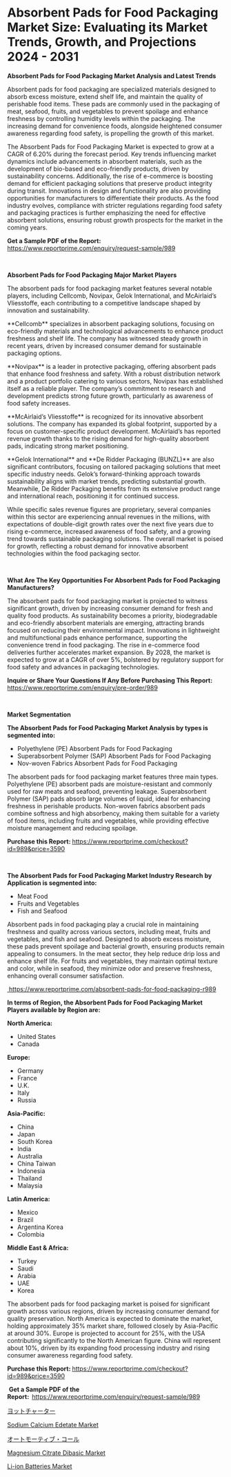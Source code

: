 <p><h1>Absorbent Pads for Food Packaging Market Size: Evaluating its Market Trends, Growth, and Projections 2024 - 2031</h1></p><p><strong>Absorbent Pads for Food Packaging Market Analysis and Latest Trends</strong></p>
<p><p>Absorbent pads for food packaging are specialized materials designed to absorb excess moisture, extend shelf life, and maintain the quality of perishable food items. These pads are commonly used in the packaging of meat, seafood, fruits, and vegetables to prevent spoilage and enhance freshness by controlling humidity levels within the packaging. The increasing demand for convenience foods, alongside heightened consumer awareness regarding food safety, is propelling the growth of this market.</p><p>The Absorbent Pads for Food Packaging Market is expected to grow at a CAGR of 6.20% during the forecast period. Key trends influencing market dynamics include advancements in absorbent materials, such as the development of bio-based and eco-friendly products, driven by sustainability concerns. Additionally, the rise of e-commerce is boosting demand for efficient packaging solutions that preserve product integrity during transit. Innovations in design and functionality are also providing opportunities for manufacturers to differentiate their products. As the food industry evolves, compliance with stricter regulations regarding food safety and packaging practices is further emphasizing the need for effective absorbent solutions, ensuring robust growth prospects for the market in the coming years.</p></p>
<p><strong>Get a Sample PDF of the Report:&nbsp;</strong> <a href="https://www.reportprime.com/enquiry/request-sample/989">https://www.reportprime.com/enquiry/request-sample/989</a></p>
<p>&nbsp;</p>
<p><strong>Absorbent Pads for Food Packaging Major Market Players</strong></p>
<p><p>The absorbent pads for food packaging market features several notable players, including Cellcomb, Novipax, Gelok International, and McAirlaid’s Vliesstoffe, each contributing to a competitive landscape shaped by innovation and sustainability.</p><p>**Cellcomb** specializes in absorbent packaging solutions, focusing on eco-friendly materials and technological advancements to enhance product freshness and shelf life. The company has witnessed steady growth in recent years, driven by increased consumer demand for sustainable packaging options.</p><p>**Novipax** is a leader in protective packaging, offering absorbent pads that enhance food freshness and safety. With a robust distribution network and a product portfolio catering to various sectors, Novipax has established itself as a reliable player. The company’s commitment to research and development predicts strong future growth, particularly as awareness of food safety increases.</p><p>**McAirlaid’s Vliesstoffe** is recognized for its innovative absorbent solutions. The company has expanded its global footprint, supported by a focus on customer-specific product development. McAirlaid’s has reported revenue growth thanks to the rising demand for high-quality absorbent pads, indicating strong market positioning.</p><p>**Gelok International** and **De Ridder Packaging (BUNZL)** are also significant contributors, focusing on tailored packaging solutions that meet specific industry needs. Gelok’s forward-thinking approach towards sustainability aligns with market trends, predicting substantial growth. Meanwhile, De Ridder Packaging benefits from its extensive product range and international reach, positioning it for continued success.</p><p>While specific sales revenue figures are proprietary, several companies within this sector are experiencing annual revenues in the millions, with expectations of double-digit growth rates over the next five years due to rising e-commerce, increased awareness of food safety, and a growing trend towards sustainable packaging solutions. The overall market is poised for growth, reflecting a robust demand for innovative absorbent technologies within the food packaging sector.</p></p>
<p>&nbsp;</p>
<p><strong>What Are The Key Opportunities For Absorbent Pads for Food Packaging Manufacturers?</strong></p>
<p><p>The absorbent pads for food packaging market is projected to witness significant growth, driven by increasing consumer demand for fresh and quality food products. As sustainability becomes a priority, biodegradable and eco-friendly absorbent materials are emerging, attracting brands focused on reducing their environmental impact. Innovations in lightweight and multifunctional pads enhance performance, supporting the convenience trend in food packaging. The rise in e-commerce food deliveries further accelerates market expansion. By 2028, the market is expected to grow at a CAGR of over 5%, bolstered by regulatory support for food safety and advances in packaging technologies.</p></p>
<p><strong>Inquire or Share Your Questions If Any Before Purchasing This Report:</strong> <a href="https://www.reportprime.com/enquiry/pre-order/989">https://www.reportprime.com/enquiry/pre-order/989</a></p>
<p>&nbsp;</p>
<p><strong>Market Segmentation</strong></p>
<p><strong>The Absorbent Pads for Food Packaging Market Analysis by types is segmented into:</strong></p>
<p><ul><li>Polyethylene (PE) Absorbent Pads for Food Packaging</li><li>Superabsorbent Polymer (SAP) Absorbent Pads for Food Packaging</li><li>Nov-woven Fabrics Absorbent Pads for Food Packaging</li></ul></p>
<p><p>The absorbent pads for food packaging market features three main types. Polyethylene (PE) absorbent pads are moisture-resistant and commonly used for raw meats and seafood, preventing leakage. Superabsorbent Polymer (SAP) pads absorb large volumes of liquid, ideal for enhancing freshness in perishable products. Non-woven fabrics absorbent pads combine softness and high absorbency, making them suitable for a variety of food items, including fruits and vegetables, while providing effective moisture management and reducing spoilage.</p></p>
<p><strong>Purchase this Report:&nbsp;</strong><a href="https://www.reportprime.com/checkout?id=989&price=3590">https://www.reportprime.com/checkout?id=989&price=3590</a></p>
<p>&nbsp;</p>
<p><strong>The Absorbent Pads for Food Packaging Market Industry Research by Application is segmented into:</strong></p>
<p><ul><li>Meat Food</li><li>Fruits and Vegetables</li><li>Fish and Seafood</li></ul></p>
<p><p>Absorbent pads in food packaging play a crucial role in maintaining freshness and quality across various sectors, including meat, fruits and vegetables, and fish and seafood. Designed to absorb excess moisture, these pads prevent spoilage and bacterial growth, ensuring products remain appealing to consumers. In the meat sector, they help reduce drip loss and enhance shelf life. For fruits and vegetables, they maintain optimal texture and color, while in seafood, they minimize odor and preserve freshness, enhancing overall consumer satisfaction.</p></p>
<p><a href="https://www.reportprime.com/absorbent-pads-for-food-packaging-r989">&nbsp;https://www.reportprime.com/absorbent-pads-for-food-packaging-r989</a></p>
<p><strong>In terms of Region, the Absorbent Pads for Food Packaging Market Players available by Region are:</strong></p>
<p>
    <p> <strong> North America: </strong>
        <ul>
            <li>United States</li>
            <li>Canada</li>
        </ul>
        </p> 
    <p> <strong> Europe: </strong>
        <ul>
            <li>Germany</li>
            <li>France</li>
            <li>U.K.</li>
            <li>Italy</li>
            <li>Russia</li>
        </ul>
        </p> 
    <p> <strong> Asia-Pacific: </strong>
        <ul>
            <li>China</li>
            <li>Japan</li>
            <li>South Korea</li>
            <li>India</li>
            <li>Australia</li>
            <li>China Taiwan</li>
            <li>Indonesia</li>
            <li>Thailand</li>
            <li>Malaysia</li>
        </ul>
        </p> 
    <p> <strong> Latin America: </strong>
        <ul>
            <li>Mexico</li>
            <li>Brazil</li>
            <li>Argentina Korea</li>
            <li>Colombia</li>
        </ul>
        </p> 
    <p> <strong> Middle East & Africa: </strong>
        <ul>
            <li>Turkey</li>
            <li>Saudi</li>
            <li>Arabia</li>
            <li>UAE</li>
            <li>Korea</li>
        </ul>
    </p>
    </p>
<p><p>The absorbent pads for food packaging market is poised for significant growth across various regions, driven by increasing consumer demand for quality preservation. North America is expected to dominate the market, holding approximately 35% market share, followed closely by Asia-Pacific at around 30%. Europe is projected to account for 25%, with the USA contributing significantly to the North American figure. China will represent about 10%, driven by its expanding food processing industry and rising consumer awareness regarding food safety.</p></p>
<p><strong>Purchase this Report: </strong><a href="https://www.reportprime.com/checkout?id=989&price=3590">https://www.reportprime.com/checkout?id=989&price=3590</a></p>
<p>&nbsp;<strong>Get a Sample PDF of the Report:&nbsp;&nbsp;</strong><a href="https://www.reportprime.com/enquiry/request-sample/989">https://www.reportprime.com/enquiry/request-sample/989</a></p>
<p><strong></strong></p>
<p><p><a href="https://medium.com/@sheilabruen2023/%E3%83%A8%E3%83%83%E3%83%88%E3%83%81%E3%83%A3%E3%83%BC%E3%82%BF%E3%83%BC%E5%B8%82%E5%A0%B4%E3%81%AE%E6%B4%9E%E5%AF%9F-%E5%B8%82%E5%A0%B4%E3%83%97%E3%83%AC%E3%82%A4%E3%83%A4%E3%83%BC-%E5%B8%82%E5%A0%B4%E8%A6%8F%E6%A8%A1-%E5%9C%B0%E7%90%86%E7%9A%84%E5%9C%B0%E5%9F%9F-%E3%81%8A%E3%82%88%E3%81%B3%E4%BA%88%E6%B8%AC-2024%E5%B9%B4-2031%E5%B9%B4-47a006e60823">ヨットチャーター</a></p><p><a href="https://www.linkedin.com/pulse/deep-dive-sodium-calcium-edetate-market-itstrends-segmentation-vq10c?trackingId=oH%2FM8CpFQFK7FnVHKCRPKw%3D%3D">Sodium Calcium Edetate Market</a></p><p><a href="https://medium.com/@randallrunte2023/%E3%82%B0%E3%83%AD%E3%83%BC%E3%83%90%E3%83%AB%E8%87%AA%E5%8B%95%E8%BB%8Ae%E3%82%B3%E3%83%BC%E3%83%AB%E5%B8%82%E5%A0%B4-%E3%83%88%E3%83%AC%E3%83%B3%E3%83%89%E5%88%86%E6%9E%90%E3%81%A8%E4%BB%8A%E5%BE%8C%E3%81%AE%E6%88%90%E9%95%B7%E8%A6%8B%E9%80%9A%E3%81%97-2024%E5%B9%B4-2031%E5%B9%B4-26ab98fe9e6b">オートモーティブ・コール</a></p><p><a href="https://www.linkedin.com/pulse/driving-factors-behind-magnesium-citrate-dibasic-market-trends-4qebc?trackingId=41i9QOFXTxKWN4Tq59DWrg%3D%3D">Magnesium Citrate Dibasic Market</a></p><p><a href="https://issuu.com/reportprime-2/docs/li-ion-batteries-market-size-2030.p_b0da374e8493fe">Li-ion Batteries Market</a></p></p>